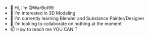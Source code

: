 - 👋 Hi, I’m @WarBot99
- 👀 I’m interested in 3D Modeling
- 🌱 I’m currently learning Blender and Substance Painter/Designer
- 💞️ I’m looking to collaborate on nothing at the moment
- 📫 How to reach me YOU CAN'T

<!---
WarBot99/WarBot99 is a ✨ special ✨ repository because its `README.md` (this file) appears on your GitHub profile.
You can click the Preview link to take a look at your changes.
--->
